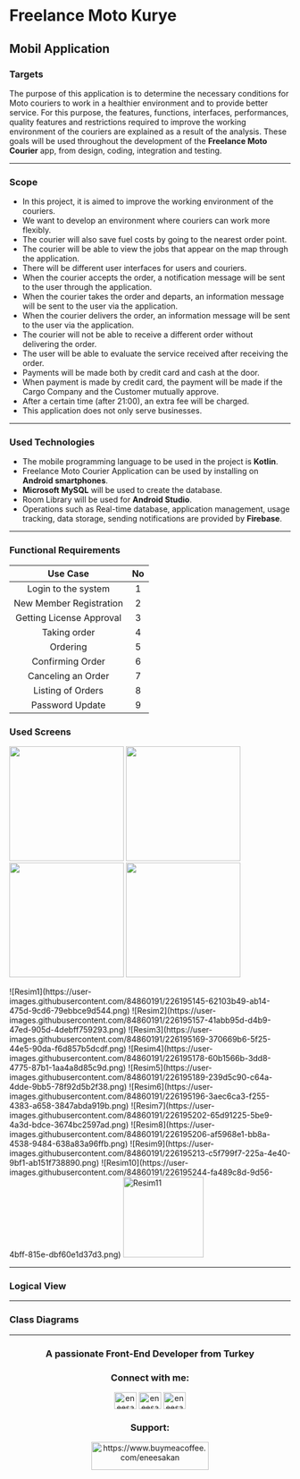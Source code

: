 # Freelance Moto Kurye
## Mobil Application
### Targets

The purpose of this application is to determine the necessary conditions for Moto couriers to work in a healthier environment and to provide better service. For this purpose, the features, functions, interfaces, performances, quality features and restrictions required to improve the working environment of the couriers are explained as a result of the analysis. These goals will be used throughout the development of the **Freelance Moto Courier** app, from design, coding, integration and testing.

------------
### Scope
- In this project, it is aimed to improve the working environment of the couriers.
- We want to develop an environment where couriers can work more flexibly.
- The courier will also save fuel costs by going to the nearest order point.
- The courier will be able to view the jobs that appear on the map through the application.
- There will be different user interfaces for users and couriers.
- When the courier accepts the order, a notification message will be sent to the user through the application.
- When the courier takes the order and departs, an information message will be sent to the user via the application.
- When the courier delivers the order, an information message will be sent to the user via the application.
- The courier will not be able to receive a different order without delivering the order.
- The user will be able to evaluate the service received after receiving the order.
- Payments will be made both by credit card and cash at the door.
- When payment is made by credit card, the payment will be made if the Cargo Company and the Customer mutually approve.
- After a certain time (after 21:00), an extra fee will be charged.
- This application does not only serve businesses.
------------
### Used Technologies
- The mobile programming language to be used in the project is **Kotlin**.
- Freelance Moto Courier Application can be used by installing on **Android smartphones**.
- **Microsoft MySQL** will be used to create the database.
-  Room Library will be used for **Android Studio**.
- Operations such as Real-time database, application management, usage tracking, data storage, sending notifications are provided by **Firebase**.
------------
### Functional Requirements
| Use Case  | No  |
| :------------: | :------------: |
| Login to the system | 1 |
| New Member Registration | 2 |
| Getting License Approval | 3 |
| Taking order | 4 |
| Ordering | 5 |
| Confirming Order  | 6 |
|  Canceling an Order | 7 |
| Listing of Orders | 8 |
| Password Update | 9 |

### Used Screens
<p float="center">
  <img src="https://user-images.githubusercontent.com/84860191/226195145-62103b49-ab14-475d-9cd6-79ebbce9d544.png" width="205" />
  <img src="https://user-images.githubusercontent.com/84860191/226195157-41abb95d-d4b9-47ed-905d-4debff759293.png" width="205" />
  <img src="https://user-images.githubusercontent.com/84860191/226195169-370669b6-5f25-44e5-90da-f6d857b5dcdf.png" width="205" />
  <img src="https://user-images.githubusercontent.com/84860191/226195178-60b1566b-3dd8-4775-87b1-1aa4a8d85c9d.png" width="205" />
</p>
![Resim1](https://user-images.githubusercontent.com/84860191/226195145-62103b49-ab14-475d-9cd6-79ebbce9d544.png)
![Resim2](https://user-images.githubusercontent.com/84860191/226195157-41abb95d-d4b9-47ed-905d-4debff759293.png)
![Resim3](https://user-images.githubusercontent.com/84860191/226195169-370669b6-5f25-44e5-90da-f6d857b5dcdf.png)
![Resim4](https://user-images.githubusercontent.com/84860191/226195178-60b1566b-3dd8-4775-87b1-1aa4a8d85c9d.png)
![Resim5](https://user-images.githubusercontent.com/84860191/226195189-239d5c90-c64a-4dde-9bb5-78f92d5b2f38.png)
![Resim6](https://user-images.githubusercontent.com/84860191/226195196-3aec6ca3-f255-4383-a658-3847abda919b.png)
![Resim7](https://user-images.githubusercontent.com/84860191/226195202-65d91225-5be9-4a3d-bdce-3674bc2597ad.png)
![Resim8](https://user-images.githubusercontent.com/84860191/226195206-af5968e1-bb8a-4538-9484-638a83a96ffb.png)
![Resim9](https://user-images.githubusercontent.com/84860191/226195213-c5f799f7-225a-4e40-9bf1-ab151f738890.png)
![Resim10](https://user-images.githubusercontent.com/84860191/226195244-fa489c8d-9d56-4bff-815e-dbf60e1d37d3.png)
<img width="144" alt="Resim11" src="https://user-images.githubusercontent.com/84860191/226195256-8d40829c-71c6-42aa-b068-203e1dc18807.png">




------------


### Logical View


------------


### Class Diagrams




------------

<h3 align="center">A passionate Front-End Developer from Turkey</h3>

<h3 align="center">Connect with me:</h3>
<p align="center">
<a href="https://twitter.com/eneesakan" target="blank"><img align="center" src="https://raw.githubusercontent.com/rahuldkjain/github-profile-readme-generator/master/src/images/icons/Social/twitter.svg" alt="eneesakan" height="30" width="40" /></a>
<a href="https://linkedin.com/in/eneesakan" target="blank"><img align="center" src="https://raw.githubusercontent.com/rahuldkjain/github-profile-readme-generator/master/src/images/icons/Social/linked-in-alt.svg" alt="eneesakan" height="30" width="40" /></a>
<a href="https://instagram.com/eneesakan" target="blank"><img align="center" src="https://raw.githubusercontent.com/rahuldkjain/github-profile-readme-generator/master/src/images/icons/Social/instagram.svg" alt="eneesakan" height="30" width="40" /></a>
</p>

<h3 align="center">Support:</h3>
<p align="center"><a href="https://www.buymeacoffee.com/eneesakan"> <img src="https://cdn.buymeacoffee.com/buttons/v2/default-yellow.png" height="50" width="210" alt="https://www.buymeacoffee.com/eneesakan"/></a></p>


